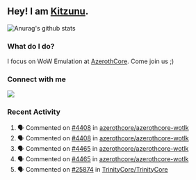 ## Hey! I am [Kitzunu](https://Github.com/Kitzunu).

![Anurag's github stats](https://github-readme-stats.kitzunu.vercel.app/api?username=Kitzunu&show_icons=true)

### What do I do?

I focus on WoW Emulation at [AzerothCore](https://Github.com/AzerothCore). Come join us ;)

### Connect with me
[![](https://img.shields.io/badge/AzerothCore%20Discord-Connect%20with%20me!-green)](https://discord.com/invite/gkt4y2x)

### Recent Activity

<!--START_SECTION:activity-->
1. 🗣 Commented on [#4408](https://github.com/azerothcore/azerothcore-wotlk/issues/4408) in [azerothcore/azerothcore-wotlk](https://github.com/azerothcore/azerothcore-wotlk)
2. 🗣 Commented on [#4408](https://github.com/azerothcore/azerothcore-wotlk/issues/4408) in [azerothcore/azerothcore-wotlk](https://github.com/azerothcore/azerothcore-wotlk)
3. 🗣 Commented on [#4465](https://github.com/azerothcore/azerothcore-wotlk/issues/4465) in [azerothcore/azerothcore-wotlk](https://github.com/azerothcore/azerothcore-wotlk)
4. 🗣 Commented on [#4465](https://github.com/azerothcore/azerothcore-wotlk/issues/4465) in [azerothcore/azerothcore-wotlk](https://github.com/azerothcore/azerothcore-wotlk)
5. 🗣 Commented on [#25874](https://github.com/TrinityCore/TrinityCore/issues/25874) in [TrinityCore/TrinityCore](https://github.com/TrinityCore/TrinityCore)
<!--END_SECTION:activity-->
